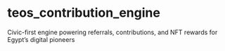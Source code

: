# teos_contribution_engine
Civic-first engine powering referrals, contributions, and NFT rewards for Egypt’s digital pioneers
